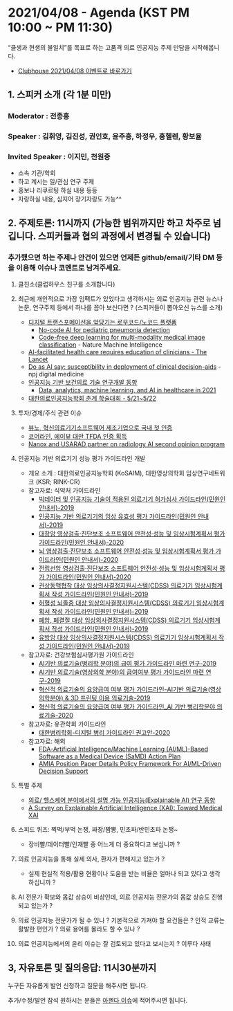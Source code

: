 # 2021/04/08 - Agenda (KST PM 10:00 ~ PM 11:30)

“클생과 현생의 불일치”를 목표로 하는 고품격 의료 인공지능 주제 만담을 시작해봅니다. 

* [Clubhouse 2021/04/08 이벤트로 바로가기](https://www.joinclubhouse.com/event/mJDAGZNV)

## 1. 스피커 소개 (각 1분 미만)
### Moderator : 전종홍
### Speaker : 김휘영, 김진성, 권인호, 윤주흥, 하정우, 홍헬렌, 황보율 
### Invited Speaker : 이지민, 천원중
* 소속 기관/학회
* 하고 계시는 일/관심 연구 주제
* 홍보나 리쿠르팅 하실 내용 등등
* 자랑하실 내용, 심지어 장기자랑도 가능^^

## 2. 주제토론: 11시까지 (가능한 범위까지만 하고 차주로 넘깁니다. 스피커들과 협의 과정에서 변경될 수 있습니다)

### 추가했으면 하는 주제나 안건이 있으면 언제든 github/email/기타 DM 등을 이용해 이슈나 코멘트로 남겨주세요. 

1. 클친소(클럽하우스 친구를 소개합니다) 

2. 최근에 개인적으로 가장 임팩트가 있었다고 생각하시는 의료 인공지능 관련  뉴스나 논문, 연구주제 등에서 하나를 꼽아 보신다면 ? (스피커들이 뽑아오신 뉴스를 소개) 

   * [디지털 트랜스포메이션을 앞당기는 로우코드/노코드 플랫폼](https://brunch.co.kr/@ywkim36/43)
      * [No-code AI for pediatric pneumonia detection](https://towardsdatascience.com/no-code-ai-for-pediatric-pneumonia-detection-1641f9c89f31)
      * [Code-free deep learning for multi-modality medical image classification](https://www.nature.com/articles/s42256-021-00305-2) - Nature Machine Intelligence
   * [AI-facilitated health care requires education of clinicians - The Lancet](https://www.thelancet.com/journals/lancet/article/PIIS0140-6736(21)00722-4/fulltext?rss=yes) 
   * [Do as AI say: susceptibility in deployment of clinical decision-aids](https://www.nature.com/articles/s41746-021-00385-9) - npj digital medicine 
   * [인공지능 기반 보건의료 기술 연구개발 동향](https://www.itfind.or.kr/WZIN/jugidong/1985/file8195753632385191208-1985(2021.0.24)-07.pdf)
      * [Data, analytics, machine learning, and AI in healthcare in 2021](https://www.zdnet.com/article/data-analytics-machine-learning-and-ai-in-healthcare-in-2021/)
   * [대한의료인공지능학회 춘계 학술대회 - 5/21~5/22](http://www.kosaim.org/html/)

3. 투자/경제/주식 관련 이슈 
   * [뷰노, 혁신의료기기소프트웨어 제조기업으로 국내 첫 인증](https://news.v.daum.net/v/20210407151333229)
   * [코어라인, 에이뷰 대만 TFDA 인증 획득](http://www.bosa.co.kr/news/articleView.html?idxno=2148149)
   * [Nanox and USARAD partner on radiology AI second opinion program](https://www.dotmed.com/news/story/53614)

4. 인공지능 기반 의료기기 성능 평가 가이드라인 개발 
   * 개요 소개 : 대한의료인공지능학회 (KoSAIM), 대한영상의학회 임상연구네트워크 (KSR; RINK-CR) 
   * 참고자료: 식약처 가이드라인
      * [빅데이터 및 인공지능 기술이 적용된 의료기기 허가심사 가이드라인(민원인 안내서)-2019](http://www.nifds.go.kr/brd/m_15/view.do?seq=12743)
      * [인공지능 기반 의료기기의 임상 유효성 평가 가이드라인(민원인 안내서)-2019](http://www.nifds.go.kr/brd/m_15/view.do?seq=12744)
      * [대장암 영상검출·진단보조 소프트웨어 안전성·성능 및 임상시험계획서 평가 가이드라인(민원인 안내서)-2020](http://www.nifds.go.kr/brd/m_15/view.do?seq=12931)
      * [뇌 영상검출·진단보조 소프트웨어 안전성·성능 및 임상시험계획서 평가 가이드라인(민원인 안내서)-2020](http://www.nifds.go.kr/brd/m_15/view.do?seq=12929)
      * [전립선암 영상검출·진단보조 소프트웨어 안전성·성능 및 임상시험계획서 평가 가이드라인(민원인 안내서)-2020](http://www.nifds.go.kr/brd/m_15/view.do?seq=12930)
      * [관상동맥협착 대상 임상의사결정지원시스템(CDSS) 의료기기 임상시험계획서 작성 가이드라인(민원인 안내서)-2019](http://www.nifds.go.kr/brd/m_15/view.do?seq=12740)
      * [허혈성 뇌졸중 대상 임상의사결정지원시스템(CDSS) 의료기기 임상시험계획서 작성 가이드라인(민원인 안내서)-2019](http://www.nifds.go.kr/brd/m_15/view.do?seq=12739)
      * [폐암, 폐결절 대상 임상의사결정지원시스템(CDSS) 의료기기 임상시험계획서 작성 가이드라인(민원인 안내서)-2019](http://www.nifds.go.kr/brd/m_15/view.do?seq=12742)
      * [유방암 대상 임상의사결정지원시스템(CDSS) 의료기기 임상시험계획서 작성 가이드라인(민원인 안내서)-2019](http://www.nifds.go.kr/brd/m_15/view.do?seq=12741)
   * 참고자료: 건강보험심사평가원 가이드라인
      * [AI기반 의료기술(병리학 분야)의 급여 평가 가이드라인 마련 연구-2019](http://repository.hira.or.kr/handle/2019.oak/2267)
      * [AI기반 의료기술(영상의학 분야)의 급여여부 평가 가이드라인 마련 연구-2019](http://repository.hira.or.kr/handle/2019.oak/764)
      * [혁신적 의료기술의 요양급여 여부 평가 가이드라인-AI기반 의료기술(영상의학분야) & 3D 프린팅 이용 의료기술-2019](https://www.korea.kr/archive/expDocView.do?docId=38853)
      * [혁신적 의료기술의 요양급여 여부 평가 가이드라인_AI 기반 병리학분야 의료기술-2020](https://www.hira.or.kr/bbsDummy.do?pgmid=HIRAA020041000100&brdScnBltNo=4&brdBltNo=10255&pageIndex=1)
   * 참고자료: 유관학회 가이드라인
      * [대한병리학회-디지털 병리 가이드라인 권고안-2020](https://www.jpatholtm.org/upload/media/jptm-2020-08-27-suppl1.pdf)
   * 참고자료: 해외 
      * [FDA-Artificial Intelligence/Machine Learning (AI/ML)-Based Software as a Medical Device (SaMD) Action Plan](https://www.fda.gov/news-events/press-announcements/fda-releases-artificial-intelligencemachine-learning-action-plan)
      * [AMIA Position Paper Details Policy Framework For AI/ML-Driven Decision Support](https://www.amia.org/news-and-publications/press-release/amia-position-paper-details-policy-framework-aiml-driven-decision)

6. 특별 주제  
   * [의료/ 헬스케어 분야에서의 설명 가능 인공지능(Explainable AI) 연구 동향](https://www.bioin.or.kr/board.do?cmd=view&bid=tech&num=305909)
   * [A Survey on Explainable Artificial Intelligence (XAI): Toward Medical XAI](https://ieeexplore.ieee.org/abstract/document/9233366)

4. 스피드 퀴즈: 찍먹/부먹 논쟁, 짜장/짬뽕, 민초파/반민초파 논쟁~ 
   * 장비빨/데이터빨/인재빨 중 어느게 더 중요하다고 보십니까 ? 
   
5. 의료 인공지능을 통해 실제 의사, 환자가 편해지고 있는가 ? 
   * 실제 현실적 적용/활용 현황이나 도움을 받는 비율은 얼마나 되고 있다고 생각하십니까 ?       
 
6. AI 전문가 확보와 몸값 상승이 비상인데, 의료 인공지능 전문가의 몸값 상승도 진행되고 있는가 ?

7. 의료 인공지능 전문가가 될 수 있나 ? 기본적으로 가져야 할 요건들은 ? 인적 교류는 활발한 편인가 ? 의료 용어를 몰라도 할 수 있나 ?

8. 의료 인공지능에서의 윤리 이슈는 잘 검토되고 있다고 보시는지 ? 이루다 사태

## 3, 자유토론 및 질의응답: 11시30분까지

누구든 자유롭게 발언 신청하고 질문을 해주시면 됩니다. 

추가/수정/발언 참석 원하시는 분들은 [아젠다 이슈](https://github.com/hollobit/AIML-in-Medicine-club/issues/3)에 적어주시면 됩니다. 

